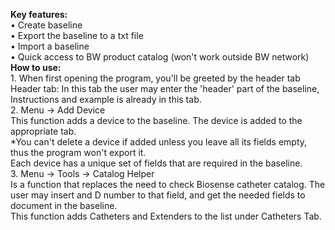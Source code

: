 **Key features:**  
	• Create baseline  
	• Export the baseline to a txt file  
	• Import a baseline  
	• Quick access to BW product catalog   (won't work outside BW network)
**How to use:**  
	1. When first opening the program, you'll be greeted by the header tab  
	Header tab: In this tab the user may enter the 'header' part of the baseline, Instructions and example is already in this tab.  
	2. Menu -> Add Device  
	This function adds a device to the baseline. The device is added to the appropriate tab.  
	*You can't delete a device if added unless you leave all its fields empty, thus the program won't export it.  
	Each device has a unique set of fields that are required in the baseline.  
	3. Menu -> Tools -> Catalog Helper  
	Is a function that replaces the need to check Biosense catheter catalog. The user may insert and D number to that field, and get the needed fields to document in the baseline.  
This function adds Catheters and Extenders to the list under Catheters Tab.

